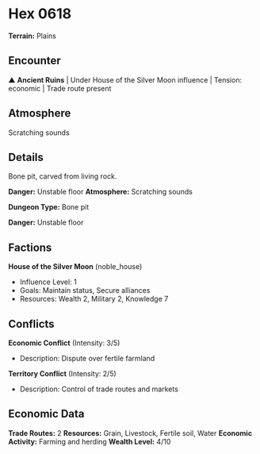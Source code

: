 # Hex 0618

**Terrain:** Plains

## Encounter
▲ **Ancient Ruins** | Under House of the Silver Moon influence | Tension: economic | Trade route present

## Atmosphere
Scratching sounds

## Details
Bone pit, carved from living rock.

**Danger:** Unstable floor
**Atmosphere:** Scratching sounds



**Dungeon Type:** Bone pit

**Danger:** Unstable floor

## Factions
**House of the Silver Moon** (noble_house)
- Influence Level: 1
- Goals: Maintain status, Secure alliances
- Resources: Wealth 2, Military 2, Knowledge 7

## Conflicts
**Economic Conflict** (Intensity: 3/5)
- Description: Dispute over fertile farmland

**Territory Conflict** (Intensity: 2/5)
- Description: Control of trade routes and markets

## Economic Data
**Trade Routes:** 2
**Resources:** Grain, Livestock, Fertile soil, Water
**Economic Activity:** Farming and herding
**Wealth Level:** 4/10

